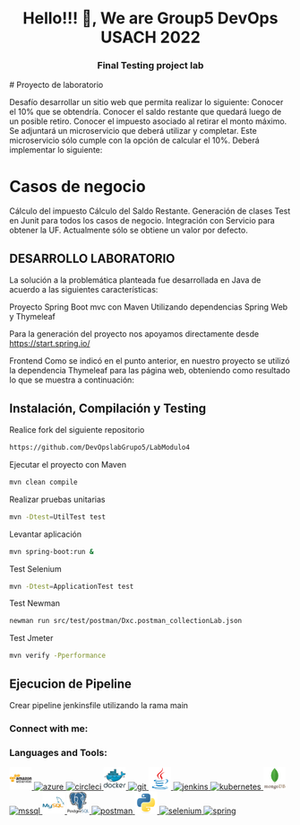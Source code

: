 <h1 align="center">Hello!!! 👋, We are Group5 DevOps USACH 2022</h1>
<h3 align="center">Final Testing project lab</h3>
# Proyecto de laboratorio

Desafío desarrollar un sitio web que permita realizar lo siguiente:
Conocer el 10% que se obtendría.
Conocer el saldo restante que quedará luego de un posible retiro.
Conocer el impuesto asociado al retirar el monto máximo.
Se adjuntará un microservicio que deberá utilizar y completar. Este microservicio sólo cumple con la opción de calcular el 10%. Deberá implementar lo siguiente:


# Casos de negocio
  Cálculo del impuesto
  Cálculo del Saldo Restante.
  Generación de clases Test en Junit para todos los casos de negocio.
  Integración con Servicio para obtener la UF. Actualmente sólo se obtiene un
  valor por defecto.

## DESARROLLO LABORATORIO

La solución a la problemática planteada fue desarrollada en Java de acuerdo a las siguientes características:

Proyecto Spring Boot mvc con Maven 
Utilizando dependencias Spring Web y Thymeleaf 

Para la generación del proyecto nos apoyamos directamente desde https://start.spring.io/

Frontend
Como se indicó en el punto anterior, en nuestro proyecto se utilizó la dependencia Thymeleaf para las página web, obteniendo como resultado lo que se muestra a continuación:

## Instalación, Compilación y Testing

Realice fork del siguiente repositorio 

```bash
https://github.com/DevOpslabGrupo5/LabModulo4
```

Ejecutar el proyecto con Maven

```bash
mvn clean compile
```

Realizar pruebas unitarias

```bash
mvn -Dtest=UtilTest test
```

Levantar aplicación

```bash
mvn spring-boot:run &
```

Test Selenium

```bash
mvn -Dtest=ApplicationTest test
```

Test Newman

```bash
newman run src/test/postman/Dxc.postman_collectionLab.json
```

Test Jmeter

```bash
mvn verify -Pperformance
```     

## Ejecucion de Pipeline
Crear pipeline jenkinsfile utilizando la rama main

<h3 align="left">Connect with me:</h3>
<p align="left">
</p>

<h3 align="left">Languages and Tools:</h3>
<p align="left"> <a href="https://aws.amazon.com" target="_blank" rel="noreferrer"> <img src="https://raw.githubusercontent.com/devicons/devicon/master/icons/amazonwebservices/amazonwebservices-original-wordmark.svg" alt="aws" width="40" height="40"/> </a> <a href="https://azure.microsoft.com/en-in/" target="_blank" rel="noreferrer"> <img src="https://www.vectorlogo.zone/logos/microsoft_azure/microsoft_azure-icon.svg" alt="azure" width="40" height="40"/> </a> <a href="https://circleci.com" target="_blank" rel="noreferrer"> <img src="https://www.vectorlogo.zone/logos/circleci/circleci-icon.svg" alt="circleci" width="40" height="40"/> </a> <a href="https://www.docker.com/" target="_blank" rel="noreferrer"> <img src="https://raw.githubusercontent.com/devicons/devicon/master/icons/docker/docker-original-wordmark.svg" alt="docker" width="40" height="40"/> </a> <a href="https://git-scm.com/" target="_blank" rel="noreferrer"> <img src="https://www.vectorlogo.zone/logos/git-scm/git-scm-icon.svg" alt="git" width="40" height="40"/> </a> <a href="https://www.java.com" target="_blank" rel="noreferrer"> <img src="https://raw.githubusercontent.com/devicons/devicon/master/icons/java/java-original.svg" alt="java" width="40" height="40"/> </a> <a href="https://www.jenkins.io" target="_blank" rel="noreferrer"> <img src="https://www.vectorlogo.zone/logos/jenkins/jenkins-icon.svg" alt="jenkins" width="40" height="40"/> </a> <a href="https://kubernetes.io" target="_blank" rel="noreferrer"> <img src="https://www.vectorlogo.zone/logos/kubernetes/kubernetes-icon.svg" alt="kubernetes" width="40" height="40"/> </a> <a href="https://www.mongodb.com/" target="_blank" rel="noreferrer"> <img src="https://raw.githubusercontent.com/devicons/devicon/master/icons/mongodb/mongodb-original-wordmark.svg" alt="mongodb" width="40" height="40"/> </a> <a href="https://www.microsoft.com/en-us/sql-server" target="_blank" rel="noreferrer"> <img src="https://www.svgrepo.com/show/303229/microsoft-sql-server-logo.svg" alt="mssql" width="40" height="40"/> </a> <a href="https://www.mysql.com/" target="_blank" rel="noreferrer"> <img src="https://raw.githubusercontent.com/devicons/devicon/master/icons/mysql/mysql-original-wordmark.svg" alt="mysql" width="40" height="40"/> </a> <a href="https://www.postgresql.org" target="_blank" rel="noreferrer"> <img src="https://raw.githubusercontent.com/devicons/devicon/master/icons/postgresql/postgresql-original-wordmark.svg" alt="postgresql" width="40" height="40"/> </a> <a href="https://postman.com" target="_blank" rel="noreferrer"> <img src="https://www.vectorlogo.zone/logos/getpostman/getpostman-icon.svg" alt="postman" width="40" height="40"/> </a> <a href="https://www.python.org" target="_blank" rel="noreferrer"> <img src="https://raw.githubusercontent.com/devicons/devicon/master/icons/python/python-original.svg" alt="python" width="40" height="40"/> </a> <a href="https://www.selenium.dev" target="_blank" rel="noreferrer"> <img src="https://raw.githubusercontent.com/detain/svg-logos/780f25886640cef088af994181646db2f6b1a3f8/svg/selenium-logo.svg" alt="selenium" width="40" height="40"/> </a> <a href="https://spring.io/" target="_blank" rel="noreferrer"> <img src="https://www.vectorlogo.zone/logos/springio/springio-icon.svg" alt="spring" width="40" height="40"/> </a> </p>

